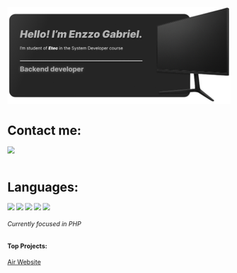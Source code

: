 <img src="InfoEnzzoGit.png"/>

<h1>Contact me:</h1>

<div align="left">
  <a href="https://www.instagram.com/eznzzoz/"><img src="https://cdn.brandfetch.io/ido5G85nya/w/800/h/800/theme/light/symbol.png?c=1dxbfHSJFAPEGdCLU4o5B" height="35px"/></a>
</div>

<br>

<h1>Languages:</h1>
<div align="left">
<img src="https://cdn.jsdelivr.net/gh/devicons/devicon@latest/icons/csharp/csharp-original.svg" height="40px"/>
<img src="https://cdn.jsdelivr.net/gh/devicons/devicon@latest/icons/html5/html5-original.svg" height="40px"/>
<img src="https://cdn.jsdelivr.net/gh/devicons/devicon@latest/icons/css3/css3-original.svg" height="40px"/>
<img src="https://cdn.jsdelivr.net/gh/devicons/devicon@latest/icons/mysql/mysql-original-wordmark.svg" height="40px"/>
<img src="https://cdn.jsdelivr.net/gh/devicons/devicon@latest/icons/php/php-original.svg" height="40px"/>
</div>

<h6> Currently focused in PHP </h6>

<h4>Top Projects:</h4>
<a href="http://air-ez.free.nf"> Air Website </a>
